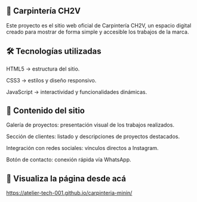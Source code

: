 ## 🌲 Carpintería CH2V

Este proyecto es el sitio web oficial de Carpintería  CH2V, un espacio digital creado para mostrar de forma simple y accesible los trabajos de la marca.

## 🛠️ Tecnologías utilizadas

HTML5 → estructura del sitio.

CSS3 → estilos y diseño responsivo.

JavaScript → interactividad y funcionalidades dinámicas.

## 📑 Contenido del sitio

Galería de proyectos: presentación visual de los trabajos realizados.

Sección de clientes: listado y descripciones de proyectos destacados.

Integración con redes sociales: vínculos directos a Instagram.

Botón de contacto: conexión rápida vía WhatsApp.

## 🔗 Visualiza la página desde acá 
https://atelier-tech-001.github.io/carpinteria-minin/ 
